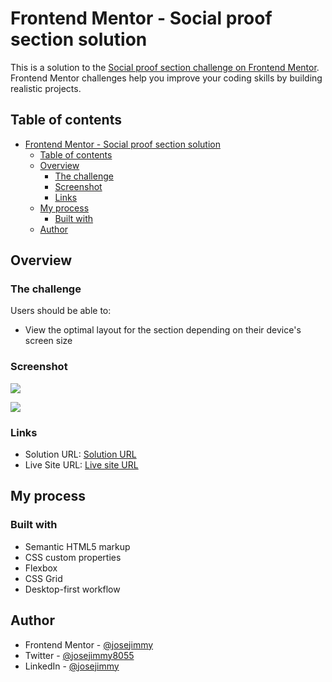 # Frontend Mentor - Social proof section solution

This is a solution to the [Social proof section challenge on Frontend Mentor](https://www.frontendmentor.io/challenges/social-proof-section-6e0qTv_bA). Frontend Mentor challenges help you improve your coding skills by building realistic projects. 

## Table of contents

- [Frontend Mentor - Social proof section solution](#frontend-mentor---social-proof-section-solution)
  - [Table of contents](#table-of-contents)
  - [Overview](#overview)
    - [The challenge](#the-challenge)
    - [Screenshot](#screenshot)
    - [Links](#links)
  - [My process](#my-process)
    - [Built with](#built-with)
  - [Author](#author)

## Overview

### The challenge

Users should be able to:

- View the optimal layout for the section depending on their device's screen size

### Screenshot

![](https://github.com/jose-jimmy/Images-in-readme/assets/88069006/b70f775c-82f5-44f7-b330-8d965adc25e6)

![](https://github.com/jose-jimmy/Images-in-readme/assets/88069006/fb8a0670-83d4-4a0b-aa1e-7a23c2435110)
### Links

- Solution URL: [Solution URL](https://github.com/jose-jimmy/Social-proof-section)
- Live Site URL: [Live site URL](https://social-proof-section-gilt-ten.vercel.app/)

## My process

### Built with

- Semantic HTML5 markup
- CSS custom properties
- Flexbox
- CSS Grid
- Desktop-first workflow


## Author

- Frontend Mentor - [@josejimmy](https://www.frontendmentor.io/profile/jose-jimmy)
- Twitter - [@josejimmy8055](https://twitter.com/josejimmy8055)
- LinkedIn - [@josejimmy](https://www.linkedin.com/in/jose-jimmy//)
